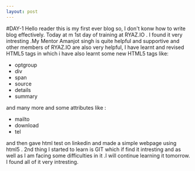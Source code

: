 ```yaml
---
layout: post
---
```


#DAY-1
Hello reader this is my first ever blog so, I don't konw how to write blog effectively.
Today at m 1st day of training at RYAZ.IO . I found it very intresting .My Mentor Amanjot singh is quite helpful and supportive and other members of RYAZ.IO are also very helpful,
I have learnt  and revised HTML5 tags in which i have also learnt some new HTML5 
tags like:
* optgroup
* div
* span
* source
* details
* summary

and many more and some attributes like :
* mailto
* download
* tel

and then gave html test on linkedin and made a simple webpage using html5 . 2nd thing I started to learn is GIT which if find it intresting and as well as I am  facing some difficulties in it .I will continue learning it tomorrow.  I found all of it very intresting.